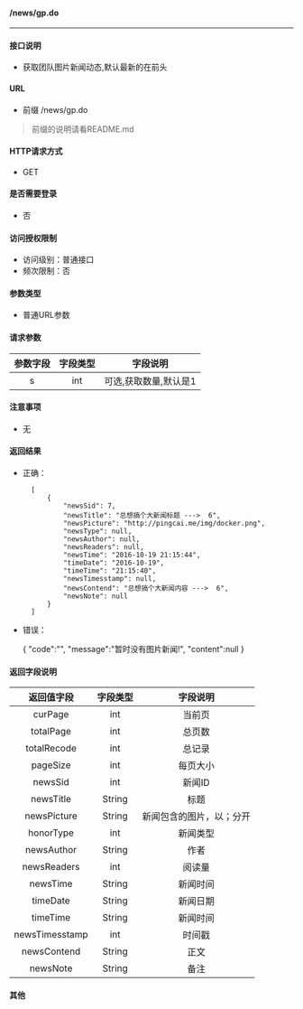 #### /news/gp.do---------------------------#### 接口说明- 获取团队图片新闻动态,默认最新的在前头#### URL- 前缀 /news/gp.do>前缀的说明请看README.md#### HTTP请求方式- GET#### 是否需要登录- 否#### 访问授权限制- 访问级别：普通接口- 频次限制：否#### 参数类型- 普通URL参数#### 请求参数|参数字段|字段类型|字段说明||:----------:|:--------:|:---------:|| s  |  int | 可选,获取数量,默认是1 |#### 注意事项- 无#### 返回结果- 正确：		[			{				"newsSid": 7,				"newsTitle": "总想搞个大新闻标题 --->  6",				"newsPicture": "http://pingcai.me/img/docker.png",				"newsType": null,				"newsAuthor": null,				"newsReaders": null,				"newsTime": "2016-10-19 21:15:44",                "timeDate": "2016-10-19",                "timeTime": "21:15:40",				"newsTimesstamp": null,				"newsContend": "总想搞个大新闻内容 --->  6",				"newsNote": null			}		]- 错误：	{		"code":"",		"message":"暂时没有图片新闻!",		"content":null	}#### 返回字段说明|返回值字段|字段类型|字段说明||:----------:|:--------:|:---------:|| curPage  |  int |  当前页 || totalPage| int | 总页数 || totalRecode|int|总记录|| pageSize|int|每页大小|| newsSid  |  int |  新闻ID || newsTitle| String | 标题 || newsPicture| String | 新闻包含的图片，以；分开 || honorType|int|新闻类型|| newsAuthor| String | 作者 || newsReaders|int|阅读量|| newsTime|String|新闻时间|| timeDate|String|新闻日期|| timeTime|String|新闻时间|| newsTimesstamp| int | 时间戳 || newsContend|String|正文|| newsNote|String|备注|#### 其他
